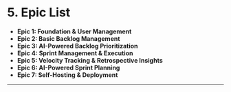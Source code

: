 # 5. Epic List

  - **Epic 1: Foundation & User Management**
  - **Epic 2: Basic Backlog Management**
  - **Epic 3: AI-Powered Backlog Prioritization**
  - **Epic 4: Sprint Management & Execution**
  - **Epic 5: Velocity Tracking & Retrospective Insights**
  - **Epic 6: AI-Powered Sprint Planning**
  - **Epic 7: Self-Hosting & Deployment**

---
